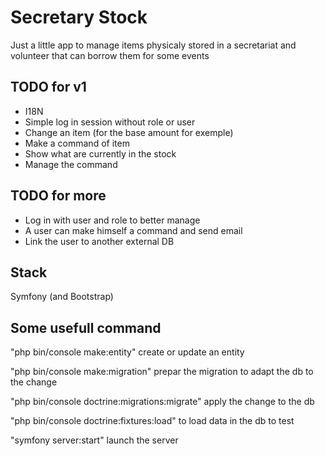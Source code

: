 # Secretary Stock

Just a little app to manage items physicaly stored in a secretariat and volunteer that can borrow them for some events

## TODO for v1

- I18N
- Simple log in session without role or user
- Change an item (for the base amount for exemple)
- Make a command of item
- Show what are currently in the stock
- Manage the command

## TODO for more

- Log in with user and role to better manage
- A user can make himself a command and send email
- Link the user to another external DB

## Stack

Symfony (and Bootstrap)

## Some usefull command

"php bin/console make:entity" create or update an entity

"php bin/console make:migration" prepar the migration to adapt the db to the change

"php bin/console doctrine:migrations:migrate" apply the change to the db

"php bin/console doctrine:fixtures:load" to load data in the db to test

"symfony server:start" launch the server

